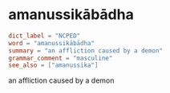 # amanussikābādha

``` toml
dict_label = "NCPED"
word = "amanussikābādha"
summary = "an affliction caused by a demon"
grammar_comment = "masculine"
see_also = ["amanussika"]
```

an affliction caused by a demon

